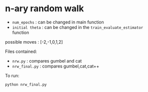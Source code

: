 # n-ary random walk

- `num_epochs` : can be changed in main function
-  `initial theta` : can be changed in the `train_evaluate_estimator` function

possible moves : [-2,-1,0,1,2]

Files contained:
- `nrw.py` : compares gumbel and cat
- `nrw_final.py` : compares gumbel,cat,cat++

To run:
```bash
python nrw_final.py
```
